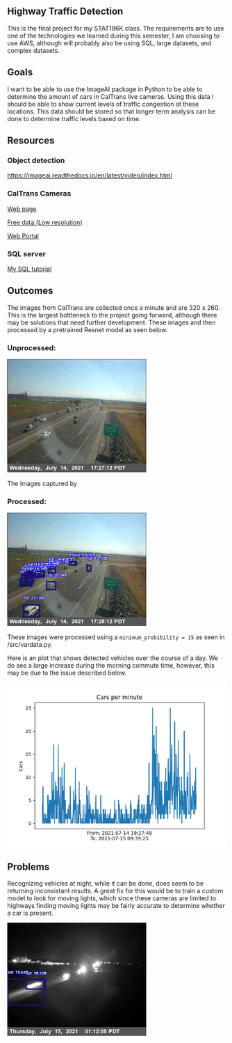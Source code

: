 ## Highway Traffic Detection
This is the final project for my STAT196K class. The requirements are to use one of the technologies we learned during this semester, I am choosing to use AWS, although will probably also be using SQL, large datasets, and complex datasets.

## Goals
I want to be able to use the ImageAI package in Python to be able to determine the amount of cars in CalTrans live cameras. Using this data I should be able to show current levels of traffic congestion at these locations. This data should be stored so that longer term analysis can be done to determine traffic levels based on time.

## Resources
### Object detection
https://imageai.readthedocs.io/en/latest/video/index.html
### CalTrans Cameras
[Web page](https://cwwp2.dot.ca.gov/vm/iframemap.htm)

[Free data (Low resolution)](https://cwwp2.dot.ca.gov/documentation/cctv/cctv.htm)

[Web Portal](https://cwwp2.dot.ca.gov/8ac11350-8006-4b32-b3d4-efab56b33cf8)
### SQL server
[My SQL tutorial](https://aws.amazon.com/getting-started/hands-on/create-microsoft-sql-db/)

## Outcomes
The images from CalTrans are collected once a minute and are 320 x 260. This is the largest bottleneck to the project going forward, although there may be solutions that need further development. These images and then processed by a pretrained Resnet model as seen below.

### Unprocessed:

![unprocessed_image](doc/photos/unprocessed_image.jpg)

The images captured by
### Processed:

![processed_image](doc/photos/processed_image.jpg)

These images were processed using a ```minimum_probibility = 15``` as seen in /src/vardata.py.

Here is an plot that shows detected vehicles over the course of a day. We do see a large increase during the morning commute time, however, this may be due to the issue described below.

![processed_image](doc/photos/graph.png)

## Problems
Recognizing vehicles at night, while it can be done, does seem to be returning inconsistant results. A great fix for this would be to train a custom model to look for moving lights, which since these cameras are limited to highways finding moving lights may be fairly accurate to determine whether a car is present.

![night time](doc/photos/night.jpg)